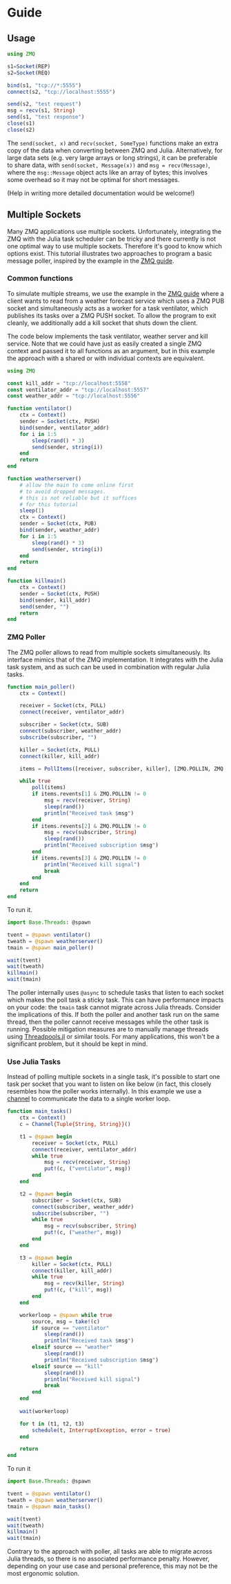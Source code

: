 # Guide

## Usage

```julia
using ZMQ

s1=Socket(REP)
s2=Socket(REQ)

bind(s1, "tcp://*:5555")
connect(s2, "tcp://localhost:5555")

send(s2, "test request")
msg = recv(s1, String)
send(s1, "test response")
close(s1)
close(s2)
```

The `send(socket, x)` and `recv(socket, SomeType)` functions make an extra copy of the data when converting
between ZMQ and Julia.   Alternatively, for large data sets (e.g. very large arrays or long strings), it can
be preferable to share data, with `send(socket, Message(x))` and `msg = recv(Message)`, where the `msg::Message`
object acts like an array of bytes; this involves some overhead so it may not be optimal for short messages.

(Help in writing more detailed documentation would be welcome!)

## Multiple Sockets
Many ZMQ applications use multiple sockets.
Unfortunately, integrating the ZMQ with the Julia task scheduler can be tricky and there currently is not one optimal way to use multiple sockets.
Therefore it's good to know which options exist.
This tutorial illustrates two approaches to program a basic message poller, inspired by the example in the [ZMQ guide](https://zguide.zeromq.org/docs/chapter2/#Handling-Multiple-Sockets).

### Common functions
To simulate multiple streams, we use the example in the [ZMQ guide](https://zguide.zeromq.org/docs/chapter2/#Handling-Multiple-Sockets) where a client wants to read from a weather forecast service which uses a ZMQ PUB socket and simultaneously acts as a worker for a task ventilator, which publishes its tasks over a ZMQ PUSH socket.
To allow the program to exit cleanly, we additionally add a kill socket that shuts down the client.

The code below implements the task ventilator, weather server and kill service. 
Note that we could have just as easily created a single ZMQ context and passed it to all functions as an argument, but in this example the approach with a shared or with individual contexts are equivalent.
```julia
using ZMQ

const kill_addr = "tcp://localhost:5558"
const ventilator_addr = "tcp://localhost:5557"
const weather_addr = "tcp://localhost:5556"

function ventilator()
    ctx = Context()
    sender = Socket(ctx, PUSH)
    bind(sender, ventilator_addr)
    for i in 1:5
        sleep(rand() * 3)
        send(sender, string(i))
    end
    return
end

function weatherserver()
    # allow the main to come online first
    # to avoid dropped messages.
    # this is not reliable but it suffices
    # for this tutorial
    sleep(1)
    ctx = Context()
    sender = Socket(ctx, PUB)
    bind(sender, weather_addr)
    for i in 1:5
        sleep(rand() * 3)
        send(sender, string(i))
    end
    return
end

function killmain()
    ctx = Context()
    sender = Socket(ctx, PUSH)
    bind(sender, kill_addr)
    send(sender, "")
    return
end
```

### ZMQ Poller
The ZMQ poller allows to read from multiple sockets simultaneously.
Its interface mimics that of the ZMQ implementation.
It integrates with the Julia task system, and as such can be used in combination with regular Julia tasks.
```julia
function main_poller()
    ctx = Context()

    receiver = Socket(ctx, PULL)
    connect(receiver, ventilator_addr)

    subscriber = Socket(ctx, SUB)
    connect(subscriber, weather_addr)
    subscribe(subscriber, "")

    killer = Socket(ctx, PULL)
    connect(killer, kill_addr)

    items = PollItems([receiver, subscriber, killer], [ZMQ.POLLIN, ZMQ.POLLIN, ZMQ.POLLIN])

    while true
        poll(items)
        if items.revents[1] & ZMQ.POLLIN != 0
            msg = recv(receiver, String)
            sleep(rand())
            println("Received task $msg")
        end
        if items.revents[2] & ZMQ.POLLIN != 0
            msg = recv(subscriber, String)
            sleep(rand())
            println("Received subscription $msg")
        end
        if items.revents[3] & ZMQ.POLLIN != 0
            println("Received kill signal")
            break
        end
    end
    return
end
```

To run it.
```julia
import Base.Threads: @spawn

tvent = @spawn ventilator()
tweath = @spawn weatherserver()
tmain = @spawn main_poller()

wait(tvent)
wait(tweath)
killmain()
wait(tmain)
```

The poller internally uses `@async` to schedule tasks that listen to each socket which makes the poll task a sticky task.
This can have performance impacts on your code: the `tmain` task cannot migrate across Julia threads.
Consider the implications of this. 
If both the poller and another task run on the same thread, then the poller cannot receive messages while the other task is running.
Possible mitigation measures are to manually manage threads using [Threadpools.jl](https://github.com/tro3/ThreadPools.jl) or similar tools.
For many applications, this won't be a significant problem, but it should be kept in mind.

### Use Julia Tasks

Instead of polling multiple sockets in a single task, it's possible to start one task per socket that you want to listen on like below (in fact, this closely resembles how the poller works internally).
In this example we use a [channel](https://docs.julialang.org/en/v1/base/parallel/#Channels) to communicate the data to a single worker loop.
```julia
function main_tasks()
    ctx = Context()
    c = Channel{Tuple{String, String}}()

    t1 = @spawn begin
        receiver = Socket(ctx, PULL)
        connect(receiver, ventilator_addr)
        while true
            msg = recv(receiver, String)
            put!(c, ("ventilator", msg))
        end
    end

    t2 = @spawn begin
        subscriber = Socket(ctx, SUB)
        connect(subscriber, weather_addr)
        subscribe(subscriber, "")
        while true
            msg = recv(subscriber, String)
            put!(c, ("weather", msg))
        end
    end

    t3 = @spawn begin
        killer = Socket(ctx, PULL)
        connect(killer, kill_addr)
        while true
            msg = recv(killer, String)
            put!(c, ("kill", msg))
        end
    end

    workerloop = @spawn while true
        source, msg = take!(c)
        if source == "ventilator"
            sleep(rand())
            println("Received task $msg")
        elseif source == "weather"
            sleep(rand())
            println("Received subscription $msg")
        elseif source == "kill"
            sleep(rand())
            println("Received kill signal")
            break
        end
    end
	
    wait(workerloop)

    for t in (t1, t2, t3)
        schedule(t, InterruptException, error = true)
    end

    return
end
```

To run it
```julia
import Base.Threads: @spawn

tvent = @spawn ventilator()
tweath = @spawn weatherserver()
tmain = @spawn main_tasks()

wait(tvent)
wait(tweath)
killmain()
wait(tmain)
```

Contrary to the approach with poller, all tasks are able to migrate across Julia threads, so there is no associated performance penalty.
However, depending on your use case and personal preference, this may not be the most ergonomic solution.
